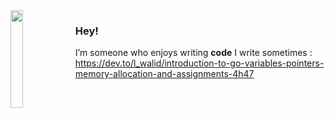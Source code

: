 <img width="20%" height="20%" align="left" src="http://1.bp.blogspot.com/__Ws638p-N98/Sw27o7PuquI/AAAAAAAAACk/7Wyef3pToK0/s1600/Screen+shot+2009-11-25+at+23.19.24.png">

### Hey!
I’m someone who enjoys writing **code** 
I write sometimes : https://dev.to/l_walid/introduction-to-go-variables-pointers-memory-allocation-and-assignments-4h47
<br/>
